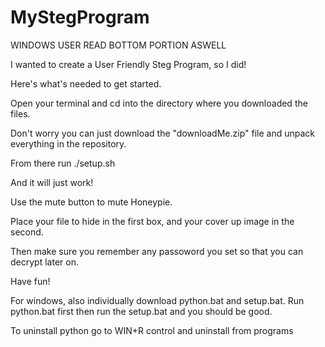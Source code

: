 # MyStegProgram

WINDOWS USER READ BOTTOM PORTION ASWELL

I wanted to create a User Friendly Steg Program, so I did! 

Here's what's needed to get started. 

Open your terminal and cd into the directory where you downloaded the files. 

Don't worry you can just download the "downloadMe.zip" file and unpack everything in the repository. 

From there run ./setup.sh

And it will just work! 

Use the mute button to mute Honeypie. 

Place your file to hide in the first box, and your cover up image in the second.

Then make sure you remember any passoword you set so that you can decrypt later on. 

Have fun! 

For windows, also individually download python.bat and setup.bat. Run python.bat first then run the setup.bat and you should be good. 

To uninstall python go to WIN+R control and uninstall from programs
